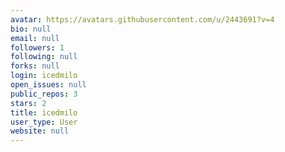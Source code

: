 ```yaml
---
avatar: https://avatars.githubusercontent.com/u/2443691?v=4
bio: null
email: null
followers: 1
following: null
forks: null
login: icedmilo
open_issues: null
public_repos: 3
stars: 2
title: icedmilo
user_type: User
website: null
---
```

